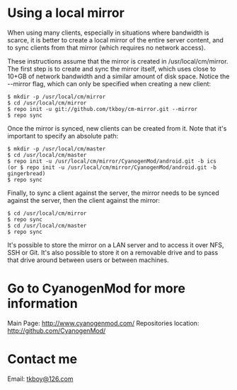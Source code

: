 Using a local mirror
====================

When using many clients, especially in situations where bandwidth is scarce, it is better to create a local mirror of the entire server content, and to sync clients from that mirror (which requires no network access).

These instructions assume that the mirror is created in /usr/local/cm/mirror. The first step is to create and sync the mirror itself, which uses close to 10+GB of network bandwidth and a similar amount of disk space. Notice the --mirror flag, which can only be specified when creating a new client:

    $ mkdir -p /usr/local/cm/mirror
    $ cd /usr/local/cm/mirror
    $ repo init -u git://github.com/tkboy/cm-mirror.git --mirror
    $ repo sync

Once the mirror is synced, new clients can be created from it. Note that it's important to specify an absolute path:

    $ mkdir -p /usr/local/cm/master
    $ cd /usr/local/cm/master
    $ repo init -u /usr/local/cm/mirror/CyanogenMod/android.git -b ics
    (or $ repo init -u /usr/local/cm/mirror/CyanogenMod/android.git -b gingerbread)
    $ repo sync

Finally, to sync a client against the server, the mirror needs to be synced against the server, then the client against the mirror:

    $ cd /usr/local/cm/mirror
    $ repo sync
    $ cd /usr/local/cm/master
    $ repo sync

It's possible to store the mirror on a LAN server and to access it over NFS, SSH or Git. It's also possible to store it on a removable drive and to pass that drive around between users or between machines.


Go to CyanogenMod for more information
======================================
Main Page: http://www.cyanogenmod.com/
Repositories location: http://github.com/CyanogenMod/

Contact me
==========
Email: tkboy@126.com

